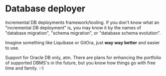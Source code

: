 # Database deployer

Incremental DB deployments framework/tooling. If you don't know what an "incremental DB deployment" is, you may know it by the names of "database migration", "schema migration", or "database schema evolution".

Imagine something like Liquibase or GitOra, just **way way better** and easier to use.

Support for Oracle DB only, atm. There are plans for enhancing the portfolio of supported DBMS's in the future, but you know how things go with free time and family. :-)

